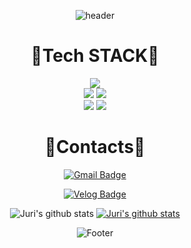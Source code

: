 <div align=center>

![header](https://capsule-render.vercel.app/api?type=waving&height=300&text=HYUNJAE&desc=Back-end%20Developer&animation=twinkling&fontSize=45&descSize=25&color=gradient&customColorList=1,1,1,1,10,10,27,27,27,28)

</div>

<div align=center><h1>🔧Tech STACK🔩</h1></div>
<div align=center> 
  <img src="https://img.shields.io/badge/java-007396?style=for-the-badge&logo=java&logoColor=white"> 
  <br>
   <img src="https://img.shields.io/badge/mysql-4479A1?style=for-the-badge&logo=mysql&logoColor=white"> 
    <img src="https://img.shields.io/badge/spring boot-6DB33F?style=for-the-badge&logo=spring&logoColor=white">
  <br>
   <img src="https://img.shields.io/badge/github-181717?style=for-the-badge&logo=github&logoColor=white">
  <img src="https://img.shields.io/badge/git-F05032?style=for-the-badge&logo=git&logoColor=white">
  <br>
</div>

<div align=center><h1>🍒Contacts🍒</h1></div>
<div align=center>
  
[![Gmail Badge](https://img.shields.io/badge/Gmail-d14836?style=flat-square&logo=Gmail&logoColor=white&link=mailto:siresence@gmail.com)](mailto:siresence@gmail.com)
  
[![Velog Badge](https://img.shields.io/badge/Velog-20C997?style=flat-square&logo=Velog&logoColor=white&link=https://velog.io/@gengar)](https://velog.io/@gengar)
 
</div>

<div align=center> 
  
![Juri's github stats](https://github-readme-stats.vercel.app/api?username=ksanacloud&show_icons=true)
[![Juri's github stats](https://github-readme-stats.vercel.app/api/top-langs/?username=ksanacloud&show_icons=true&hide_border=true&title_color=004386&icon_color=004386&layout=compact)](https://github.com/ksanacloud)

![Footer](https://capsule-render.vercel.app/api?type=waving&fontSize=45&text=Thank%20you!&color=gradient&height=200&section=footer)

</div>
